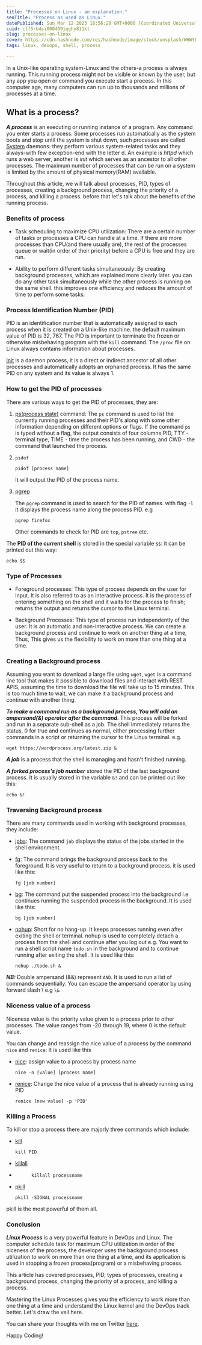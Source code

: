 ```yaml
---
title: "Processes on Linux - an explanation."
seoTitle: "Process as used as Linux."
datePublished: Sun Mar 12 2023 18:56:20 GMT+0000 (Coordinated Universal Time)
cuid: clf5rb4si000409jqghy811xt
slug: processes-on-linux
cover: https://cdn.hashnode.com/res/hashnode/image/stock/unsplash/WHWYBmtn3_0/upload/add2866bd8cf2f74125da23850e9168b.jpeg
tags: linux, devops, shell, process

---
```


In a Unix-like operating system-Linux and the others-a process is always running. This running process might not be visible or known by the user, but any app you open or command you execute start a process. In this computer age, many computers can run up to thousands and millions of processes at a time.

## What is a process?

***A process*** is an executing or running instance of a program. Any command you enter starts a process. Some processes run automatically as the system boots and stop until the system is shut down, such processes are called [System](https://en.wikipedia.org/wiki/Daemon_(computing)) daemons: they perform various system-related tasks and they always-with few exception-end with the letter d. An example is *httpd* which runs a web server, another is *init* which serves as an ancestor to all other processes. The maximum number of processes that can be run on a system is limited by the amount of physical memory(RAM) available.

Throughout this article, we will talk about processes, PID, types of processes, creating a background process, changing the priority of a process, and killing a process. before that let's talk about the benefits of the running process.

### Benefits of process

* Task scheduling to maximize CPU utilization: There are a certain number of tasks or processes a CPU can handle at a time. If there are more processes than CPU(and there usually are), the rest of the processes queue or wait(in order of their priority) before a CPU is free and they are run.
    
* Ability to perform different tasks simultaneously: By creating background processes, which are explained more clearly later. you can do any other task simultaneously while the other process is running on the same shell. this improves one efficiency and reduces the amount of time to perform some tasks.
    

### Process Identification Number (PID)

PID is an identification number that is automatically assigned to each process when it is created on a Unix-like machine. the default maximum value of PID is 32, 767. The PID is important to terminate the frozen or otherwise misbehaving program with the `kill` command. The `/proc` file on Linux always contains information about processes.

[Init](https://en.wikipedia.org/wiki/Init#:~:text=Init%20is%20a%20daemon%20process,is%20unable%20to%20start%20it.) is a daemon process, it is a direct or indirect ancestor of all other processes and automatically adopts an orphaned process. It has the same PID on any system and its value is always 1.

### How to get the PID of processes

There are various ways to get the PID of processes, they are:

1. [ps(process state)](https://www.geeksforgeeks.org/ps-command-in-linux-with-examples/) command: The `ps` command is used to list the currently running processes and their PID's along with some other information depending on different options or flags. If the command `ps` is typed without a flag, the output consists of four columns PID, TTY - terminal type, TIME - time the process has been running, and CWD - the command that launched the process.
    
2. `pidof`
    
    ```plaintext
    pidof [process name]
    ```
    
    It will output the PID of the process name.
    
3. [pgrep](https://linuxhint.com/pgrep-command-tutorial/#:~:text=The%20pgrep%20command%20allows%20a,matching%20text%20in%20the%20output.)
    
    The `pgrep` command is used to search for the PID of names. with flag `-l` it displays the process name along the process PID. e.g
    
    ```plaintext
    pgrep firefox
    ```
    
    Other commands to check for PID are `top`, `pstree` etc.
    

The **PID of the current shell** is stored in the special variable `$$`: it can be printed out this way:

```plaintext
echo $$
```

### Type of Processes

* Foreground processes: This type of process depends on the user for input. It is also referred to as an interactive process. It is the process of entering something on the shell and it waits for the process to finish; returns the output and returns the cursor to the Linux terminal.
    
* Background Processes: This type of process run independently of the user. It is an automatic and non-interactive process. We can create a background process and continue to work on another thing at a time, Thus, This gives us the flexibility to work on more than one thing at a time.
    

### Creating a Background process

Assuming you want to download a large file using `wget`, `wget` is a command line tool that makes it possible to download files and interact with REST APIS, assuming the time to download the file will take up to 15 minutes. This is too much time to wait, we can make it a background process and continue with another thing.

***To make a command run as a background process, You will add an ampersand(&) operator after the command***. This process will be forked and run in a separate sub-shell as a job. The shell immediately returns the status, 0 for true and continues as normal, either processing further commands in a script or returning the cursor to the Linux terminal. e.g.

```plaintext
wget https://wordprocess.org/latest.zip &
```

***A job*** is a process that the shell is managing and hasn't finished running.

***A forked process's job number*** stored the PID of the last background process. It is usually stored in the variable `&!` and can be printed out like this:

```plaintext
echo &!
```

### Traversing Background process

There are many commands used in working with background processes, they include:

* [jobs](https://www.ibm.com/docs/en/aix/7.1?topic=j-jobs-command): The command `job` displays the status of the jobs started in the shell environment.
    
* [fg](https://www.geeksforgeeks.org/fg-command-in-linux-with-examples/): The command brings the background process back to the foreground. It is very useful to return to a background process. it is used like this:
    
    ```plaintext
    fg [job number]
    ```
    
* [bg](https://www.geeksforgeeks.org/bg-command-in-linux-with-examples/): The command put the suspended process into the background i.e continues running the suspended process in the background. It is used like this:
    
    ```plaintext
    bg [job number]
    ```
    
* [nohup](https://www.digitalocean.com/community/tutorials/nohup-command-in-linux): Short for no hang-up. It keeps processes running even after exiting the shell or terminal. nohup is used to completely detach a process from the shell and continue after you log out e.g. You want to run a shell script name `todo.sh` in the background and to continue running after exiting the shell. It is used like this:
    
    ```plaintext
    nohup ./todo.sh &
    ```
    

***NB:*** Double ampersand (&&) represent `AND`. It is used to run a list of commands sequentially. You can escape the ampersand operator by using forward slash \\ e.g `\&`

### Niceness value of a process

Niceness value is the priority value given to a process prior to other processes. The value ranges from -20 through 19, where 0 is the default value.

You can change and reassign the nice value of a process by the command `nice` and `renice`: It is used like this

* [nice](https://www.geeksforgeeks.org/nice-and-renice-command-in-linux-with-examples/): assign value to a process by process name
    
    ```plaintext
    nice -n [value] [process name]
    ```
    
* [renice](https://www.geeksforgeeks.org/nice-and-renice-command-in-linux-with-examples/): Change the nice value of a process that is already running using PID
    
    ```plaintext
    renice [new value] -p 'PID'
    ```
    

### Killing a Process

To kill or stop a process there are majorly three commands which include:

* [kill](https://www.geeksforgeeks.org/kill-command-in-linux-with-examples/)
    
    ```plaintext
    kill PID
    ```
    
* [killall](https://www.google.com/amp/s/www.geeksforgeeks.org/killall-command-in-linux-with-examples/amp/)
    
* ```plaintext
        killall processname
    ```
    
* [pkill](https://linuxhint.com/the-pkill-command-in-linux/)
    
    ```plaintext
    pkill -SIGNAL processname
    ```
    

pkill is the most powerful of them all.

### Conclusion

***Linux Process*** is a very powerful feature in DevOps and Linux. The computer schedule task for maximum CPU utilization in order of the niceness of the process, the developer uses the background process utilization to work on more than one thing at a time, and its application is used in stopping a frozen process(program) or a misbehaving process.

This article has covered processes, PID, types of processes, creating a background process, changing the priority of a process, and killing a process.

Mastering the Linux Processes gives you the efficiency to work more than one thing at a time and understand the Linux kernel and the DevOps track better. Let's draw the veil here.

You can share your thoughts with me on Twitter [here](https://twitter.com/musoye1).

Happy Coding!